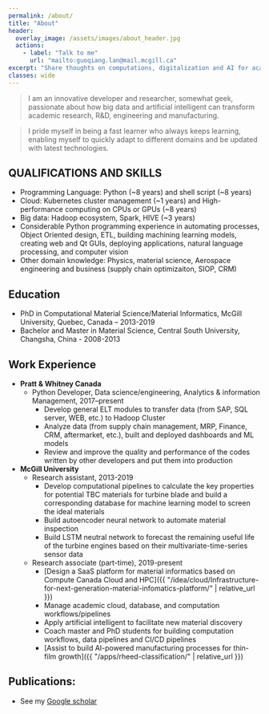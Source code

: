 ```yaml
---
permalink: /about/
title: "About"
header:
  overlay_image: /assets/images/about_header.jpg
  actions:
    - label: "Talk to me"
      url: "mailto:guoqiang.lan@mail.mcgill.ca"
excerpt: "Share thoughts on computations, digitalization and AI for academic research, R&D, engineering and manufacturing"
classes: wide
---
```


> I am an innovative developer and researcher, somewhat geek, passionate about how big data and artificial intelligent can transform academic research, R&D, engineering and manufacturing.

> I pride myself in being a fast learner who always keeps learning, enabling myself to quickly adapt to different domains and be updated with latest technologies.


## QUALIFICATIONS AND SKILLS
- Programming Language: Python (~8 years) and shell script (~8 years)
- Cloud: Kubernetes cluster management (~1 years) and High-performance computing on CPUs or GPUs (~8 years)
- Big data: Hadoop ecosystem, Spark, HIVE (~3 years)
- Considerable Python programming experience in automating processes, Object Oriented design, ETL, building machining learning models, creating web and Qt GUIs, deploying applications, natural language processing, and computer vision
- Other domain knowledge: Physics, material science, Aerospace engineering and business (supply chain optimizaiton, SIOP, CRM)

## Education
- PhD in Computational Material Science/Material Informatics, McGill University, Quebec, Canada – 2013-2019
- Bachelor and Master in Material Science, Central South University, Changsha, China - 2008-2013

## Work Experience
* **Pratt & Whitney Canada**
  * Python Developer, Data science/engineering, Analytics & information Management, 2017–present
    * Develop general ELT modules to transfer data (from SAP, SQL server, WEB, etc.) to Hadoop Cluster
	* Analyze data (from supply chain management, MRP, Finance, CRM, aftermarket, etc.), built and deployed dashboards and ML models
    * Review and improve the quality and performance of the codes written by other developers and put them into production
* **McGill University** 
  * Research assistant, 2013-2019
    * Develop computational pipelines to calculate the key properties for potential TBC materials 
	  for turbine blade and build a corresponding database for machine learning model to screen the ideal materials
    * Build autoencoder neural network to automate material inspection
    * Build LSTM neutral network to forecast the remaining useful life of the turbine engines based on their multivariate-time-series sensor data
  * Research associate (part-time), 2019-present
    * [Design a SaaS platform for material informatics based on Compute Canada Cloud and HPC]({{ "/idea/cloud/Infrastructure-for-next-generation-material-infomatics-platform/" | relative_url }})
    * Manage academic cloud, database, and computation workflows/pipelines
	* Apply artificial intelligent to facilitate new material discovery
	* Coach master and PhD students for building computation workflows, data pipelines and CI/CD pipelines
	* [Assist to build AI-powered manufacturing processes for thin-film growth]({{ "/apps/rheed-classification/" | relative_url }})

## Publications:
- See my [Google scholar](https://scholar.google.com/citations?hl=zh-CN&user=npjWruAAAAAJ)
